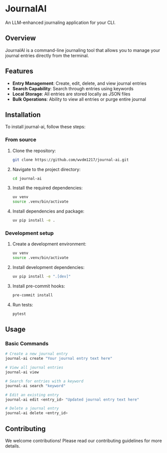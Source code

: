 # JournalAI
An LLM-enhanced journaling application for your CLI.

## Overview
JournalAI is a command-line journaling tool that allows you to manage your journal entries directly from the terminal.

## Features
- **Entry Management**: Create, edit, delete, and view journal entries
- **Search Capability**: Search through entries using keywords
- **Local Storage**: All entries are stored locally as JSON files
- **Bulk Operations**: Ability to view all entries or purge entire journal

## Installation
To install journal-ai, follow these steps:

### From source

1. Clone the repository:
    ```sh
    git clone https://github.com/wvdm1217/journal-ai.git
    ```

2. Navigate to the project directory:
    ```sh
    cd journal-ai
    ```

3. Install the required dependencies:
    ```sh
    uv venv
    source .venv/bin/activate
    ```

4. Install dependencies and package:
    ```sh
    uv pip install -e .
    ```

### Development setup

1. Create a development environment:
    ```sh
    uv venv
    source .venv/bin/activate
    ```

2. Install development dependencies:
    ```sh
    uv pip install -e ".[dev]"
    ```

3. Install pre-commit hooks:
    ```sh
    pre-commit install
    ```

4. Run tests:
    ```sh
    pytest
    ```

## Usage

### Basic Commands
```sh
# Create a new journal entry
journal-ai create "Your journal entry text here"

# View all journal entries
journal-ai view

# Search for entries with a keyword
journal-ai search "keyword"

# Edit an existing entry
journal-ai edit <entry_id> "Updated journal entry text here"

# Delete a journal entry
journal-ai delete <entry_id>
```

## Contributing
We welcome contributions! Please read our contributing guidelines for more details.